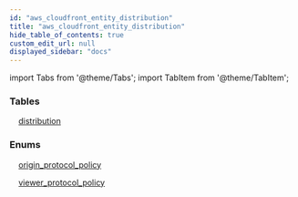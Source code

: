 ```yaml
---
id: "aws_cloudfront_entity_distribution"
title: "aws_cloudfront_entity_distribution"
hide_table_of_contents: true
custom_edit_url: null
displayed_sidebar: "docs"
---
```


import Tabs from '@theme/Tabs';
import TabItem from '@theme/TabItem';

<Tabs>
  <TabItem value="Components" label="Components" default>

### Tables

    [distribution](../../aws/tables/aws_cloudfront_entity_distribution.Distribution)

### Enums
    [origin_protocol_policy](../../aws/enums/aws_cloudfront_entity_distribution.originProtocolPolicyEnum)

    [viewer_protocol_policy](../../aws/enums/aws_cloudfront_entity_distribution.viewerProtocolPolicyEnum)

</TabItem>
  <TabItem value="Code examples" label="Code examples">

</TabItem>
</Tabs>
